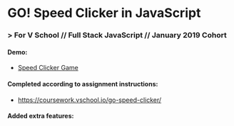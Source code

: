 # GO! Speed Clicker in JavaScript
### > For V School // Full Stack JavaScript // January 2019 Cohort

#### Demo:
- <a href="https://htmlpreview.github.io/?https://github.com/yummywakame/V-School-Assignments/blob/master/exercises/week-04/04-go-speed-clicker/index.html" target="_blank">Speed Clicker Game</a>

#### Completed according to assignment instructions: 
- https://coursework.vschool.io/go-speed-clicker/

#### Added extra features:

